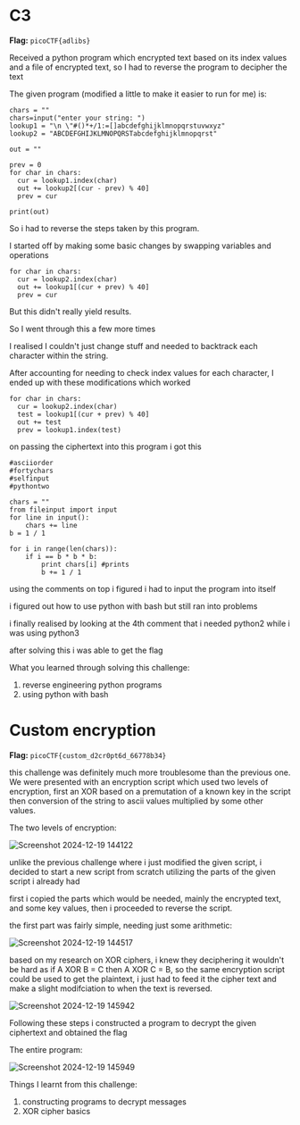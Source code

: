 # C3

**Flag:** `picoCTF{adlibs}`

Received a python program which encrypted text based on its index values and a file of encrypted text, so I had to reverse the program to decipher the text

The given program (modified a little to make it easier to run for me) is:

```
chars = ""
chars=input("enter your string: ")
lookup1 = "\n \"#()*+/1:=[]abcdefghijklmnopqrstuvwxyz"
lookup2 = "ABCDEFGHIJKLMNOPQRSTabcdefghijklmnopqrst"

out = ""

prev = 0
for char in chars:
  cur = lookup1.index(char)
  out += lookup2[(cur - prev) % 40]
  prev = cur

print(out)
```

So i had to reverse the steps taken by this program.

I started off by making some basic changes by swapping variables and operations 

```
for char in chars:
  cur = lookup2.index(char)
  out += lookup1[(cur + prev) % 40]
  prev = cur
```

But this didn't really yield results.

So I went through this a few more times

I realised I couldn't just change stuff and needed to backtrack each character within the string.

After accounting for needing to check index values for each character, I ended up with these modifications which worked

```
for char in chars:
  cur = lookup2.index(char)
  test = lookup1[(cur + prev) % 40]
  out += test
  prev = lookup1.index(test)
```

on passing the ciphertext into this program i got this

```
#asciiorder
#fortychars
#selfinput
#pythontwo

chars = ""
from fileinput import input
for line in input():
    chars += line
b = 1 / 1

for i in range(len(chars)):
    if i == b * b * b:
        print chars[i] #prints
        b += 1 / 1
```

using the comments on top i figured i had to input the program into itself

i figured out how to use python with bash but still ran into problems

i finally realised by looking at the 4th comment that i needed python2 while i was using python3

after solving this i was able to get the flag

What you learned through solving this challenge:

1. reverse engineering python programs
2. using python with bash

# Custom encryption

**Flag:** `picoCTF{custom_d2cr0pt6d_66778b34}`

this challenge was definitely much more troublesome than the previous one. We were presented with an encryption script which used two levels of encryption, first an XOR based on a premutation of a known key in the script then conversion of the string to ascii values multiplied by some other values.

The two levels of encryption:

![Screenshot 2024-12-19 144122](https://github.com/user-attachments/assets/111825af-96f6-485c-bf72-1eb9379ebd01)


unlike the previous challenge where i just modified the given script, i decided to start a new script from scratch utilizing the parts of the given script i already had

first i copied the parts which would be needed, mainly the encrypted text, and some key values, then i proceeded to reverse the script.

the first part was fairly simple, needing just some arithmetic:

![Screenshot 2024-12-19 144517](https://github.com/user-attachments/assets/e29db6c3-c25c-41e9-a5fa-fe25c45d9aed)

based on my research on XOR ciphers, i knew they deciphering it wouldn't be hard as if A XOR B = C then A XOR C = B, so the same encryption script could be used to get the plaintext, i just had to feed it the cipher text and make a slight modifciation to when the text is reversed.

![Screenshot 2024-12-19 145942](https://github.com/user-attachments/assets/f632ef15-1185-4255-8d8c-177ae4b9b7a8)

Following these steps i constructed a program to decrypt the given ciphertext and obtained the flag

The entire program:

![Screenshot 2024-12-19 145949](https://github.com/user-attachments/assets/16c1c8ce-93e0-40f5-a0de-cab83992cf8b)

Things I learnt from this challenge: 

1. constructing programs to decrypt messages
2. XOR cipher basics









